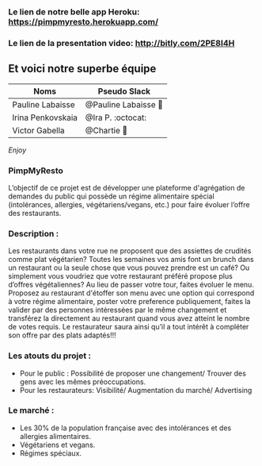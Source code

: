 
### Le lien de notre belle app Heroku: https://pimpmyresto.herokuapp.com/
### Le lien de la presentation video:  http://bitly.com/2PE8I4H

## Et voici notre superbe équipe

Noms | Pseudo Slack
------------ | -------------
Pauline Labaisse | @Pauline Labaisse :baby_chick:
Irina Penkovskaia | @Ira P. :octocat:
Victor Gabella | @Chartie :bear:

*Enjoy*

### PimpMyResto
L’objectif de ce projet est de développer une plateforme d'agrégation de demandes du public qui possède un régime alimentaire spécial (intolérances, allergies, végétariens/vegans, etc.) pour faire évoluer l’offre des restaurants.

### Description :
Les restaurants dans votre rue ne proposent que des assiettes de crudités comme plat végétarien? Toutes les semaines vos amis font un brunch dans un restaurant ou la seule chose que vous pouvez prendre est un café? Ou simplement vous voudriez que votre restaurant préféré propose plus d’offres végétaliennes? Au lieu de passer votre tour, faites évoluer le menu. Proposez au restaurant d'étoffer son menu avec une option qui correspond à votre régime alimentaire, poster votre preference publiquement, faites la valider par des personnes intéressées par le même changement et transférez la directement au restaurant quand vous avez atteint le nombre de votes requis. Le restaurateur saura ainsi qu’il a tout intérêt à compléter son offre par des plats adaptés!!!

### Les atouts du projet :
* Pour le public : Possibilité de proposer une changement/ Trouver des gens avec les mêmes préoccupations.
* Pour les restaurateurs: Visibilité/ Augmentation du marché/ Advertising

### Le marché :
* Les 30% de la population française avec des intolérances et des allergies alimentaires.
* Végétariens et vegans.
* Régimes spéciaux.
